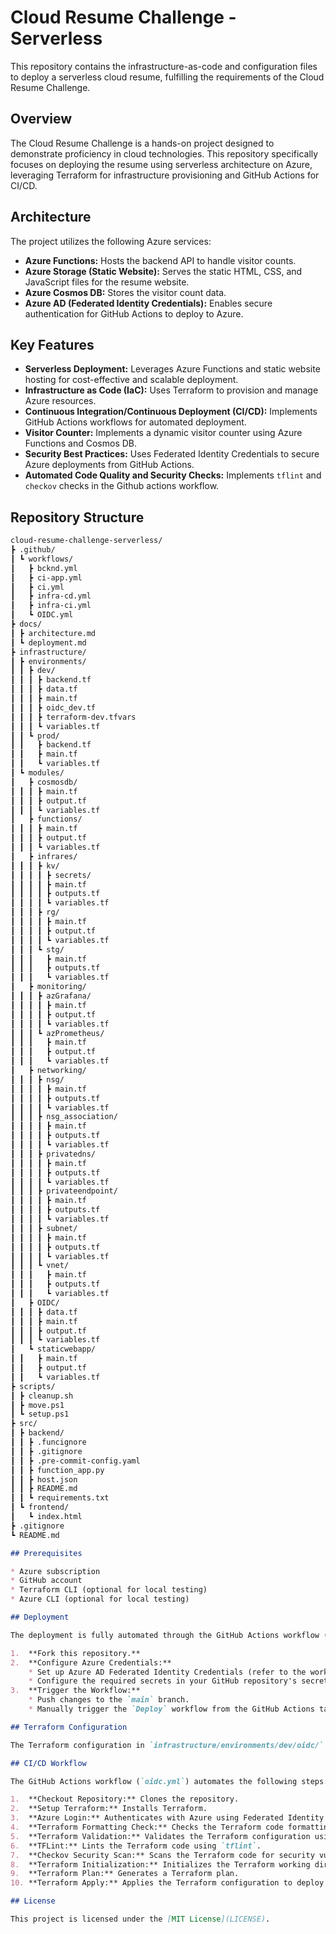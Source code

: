 # Cloud Resume Challenge - Serverless

This repository contains the infrastructure-as-code and configuration files to deploy a serverless cloud resume, fulfilling the requirements of the Cloud Resume Challenge.

## Overview

The Cloud Resume Challenge is a hands-on project designed to demonstrate proficiency in cloud technologies. This repository specifically focuses on deploying the resume using serverless architecture on Azure, leveraging Terraform for infrastructure provisioning and GitHub Actions for CI/CD.

## Architecture

The project utilizes the following Azure services:

* **Azure Functions:** Hosts the backend API to handle visitor counts.
* **Azure Storage (Static Website):** Serves the static HTML, CSS, and JavaScript files for the resume website.
* **Azure Cosmos DB:** Stores the visitor count data.
* **Azure AD (Federated Identity Credentials):** Enables secure authentication for GitHub Actions to deploy to Azure.

## Key Features

* **Serverless Deployment:** Leverages Azure Functions and static website hosting for cost-effective and scalable deployment.
* **Infrastructure as Code (IaC):** Uses Terraform to provision and manage Azure resources.
* **Continuous Integration/Continuous Deployment (CI/CD):** Implements GitHub Actions workflows for automated deployment.
* **Visitor Counter:** Implements a dynamic visitor counter using Azure Functions and Cosmos DB.
* **Security Best Practices:** Uses Federated Identity Credentials to secure Azure deployments from GitHub Actions.
* **Automated Code Quality and Security Checks:** Implements `tflint` and `checkov` checks in the Github actions workflow.

## Repository Structure

```markdown
cloud-resume-challenge-serverless/
┣ .github/
┃ ┗ workflows/
┃   ┣ bcknd.yml
┃   ┣ ci-app.yml
┃   ┣ ci.yml
┃   ┣ infra-cd.yml
┃   ┣ infra-ci.yml
┃   ┗ OIDC.yml
┣ docs/
┃ ┣ architecture.md
┃ ┗ deployment.md
┣ infrastructure/
┃ ┣ environments/
┃ ┃ ┣ dev/
┃ ┃ ┃ ┣ backend.tf
┃ ┃ ┃ ┣ data.tf
┃ ┃ ┃ ┣ main.tf
┃ ┃ ┃ ┣ oidc_dev.tf
┃ ┃ ┃ ┣ terraform-dev.tfvars
┃ ┃ ┃ ┗ variables.tf
┃ ┃ ┗ prod/
┃ ┃   ┣ backend.tf
┃ ┃   ┣ main.tf
┃ ┃   ┗ variables.tf
┃ ┗ modules/
┃   ┣ cosmosdb/
┃ ┃ ┃ ┣ main.tf
┃ ┃ ┃ ┣ output.tf
┃ ┃ ┃ ┗ variables.tf
┃   ┣ functions/
┃ ┃ ┃ ┣ main.tf
┃ ┃ ┃ ┣ output.tf
┃ ┃ ┃ ┗ variables.tf
┃   ┣ infrares/
┃ ┃ ┃ ┣ kv/
┃ ┃ ┃ ┃ ┣ secrets/
┃ ┃ ┃ ┃ ┣ main.tf
┃ ┃ ┃ ┃ ┣ outputs.tf
┃ ┃ ┃ ┃ ┗ variables.tf
┃ ┃ ┃ ┣ rg/
┃ ┃ ┃ ┃ ┣ main.tf
┃ ┃ ┃ ┃ ┣ output.tf
┃ ┃ ┃ ┃ ┗ variables.tf
┃ ┃ ┃ ┗ stg/
┃ ┃ ┃   ┣ main.tf
┃ ┃ ┃   ┣ outputs.tf
┃ ┃ ┃   ┗ variables.tf
┃   ┣ monitoring/
┃ ┃ ┃ ┣ azGrafana/
┃ ┃ ┃ ┃ ┣ main.tf
┃ ┃ ┃ ┃ ┣ output.tf
┃ ┃ ┃ ┃ ┗ variables.tf
┃ ┃ ┃ ┗ azPrometheus/
┃ ┃ ┃   ┣ main.tf
┃ ┃ ┃   ┣ output.tf
┃ ┃ ┃   ┗ variables.tf
┃   ┣ networking/
┃ ┃ ┃ ┣ nsg/
┃ ┃ ┃ ┃ ┣ main.tf
┃ ┃ ┃ ┃ ┣ outputs.tf
┃ ┃ ┃ ┃ ┗ variables.tf
┃ ┃ ┃ ┣ nsg_association/
┃ ┃ ┃ ┃ ┣ main.tf
┃ ┃ ┃ ┃ ┣ outputs.tf
┃ ┃ ┃ ┃ ┗ variables.tf
┃ ┃ ┃ ┣ privatedns/
┃ ┃ ┃ ┃ ┣ main.tf
┃ ┃ ┃ ┃ ┣ outputs.tf
┃ ┃ ┃ ┃ ┗ variables.tf
┃ ┃ ┃ ┣ privateendpoint/
┃ ┃ ┃ ┃ ┣ main.tf
┃ ┃ ┃ ┃ ┣ outputs.tf
┃ ┃ ┃ ┃ ┗ variables.tf
┃ ┃ ┃ ┣ subnet/
┃ ┃ ┃ ┃ ┣ main.tf
┃ ┃ ┃ ┃ ┣ outputs.tf
┃ ┃ ┃ ┃ ┗ variables.tf
┃ ┃ ┃ ┗ vnet/
┃ ┃ ┃   ┣ main.tf
┃ ┃ ┃   ┣ outputs.tf
┃ ┃ ┃   ┗ variables.tf
┃   ┣ OIDC/
┃ ┃ ┃ ┣ data.tf
┃ ┃ ┃ ┣ main.tf
┃ ┃ ┃ ┣ output.tf
┃ ┃ ┃ ┗ variables.tf
┃   ┗ staticwebapp/
┃ ┃   ┣ main.tf
┃ ┃   ┣ output.tf
┃ ┃   ┗ variables.tf
┣ scripts/
┃ ┣ cleanup.sh
┃ ┣ move.ps1
┃ ┗ setup.ps1
┣ src/
┃ ┣ backend/
┃ ┃ ┣ .funcignore
┃ ┃ ┣ .gitignore
┃ ┃ ┣ .pre-commit-config.yaml
┃ ┃ ┣ function_app.py
┃ ┃ ┣ host.json
┃ ┃ ┣ README.md
┃ ┃ ┗ requirements.txt
┃ ┗ frontend/
┃   ┗ index.html
┣ .gitignore
┗ README.md

## Prerequisites

* Azure subscription
* GitHub account
* Terraform CLI (optional for local testing)
* Azure CLI (optional for local testing)

## Deployment

The deployment is fully automated through the GitHub Actions workflow (`oidc.yml`). To deploy the resume:

1.  **Fork this repository.**
2.  **Configure Azure Credentials:**
    * Set up Azure AD Federated Identity Credentials (refer to the workflow file for required secrets).
    * Configure the required secrets in your GitHub repository's secrets settings.
3.  **Trigger the Workflow:**
    * Push changes to the `main` branch.
    * Manually trigger the `Deploy` workflow from the GitHub Actions tab.

## Terraform Configuration

The Terraform configuration in `infrastructure/environments/dev/oidc/` defines the necessary Azure resources. Ensure you have the correct Azure provider configuration and variables.

## CI/CD Workflow

The GitHub Actions workflow (`oidc.yml`) automates the following steps:

1.  **Checkout Repository:** Clones the repository.
2.  **Setup Terraform:** Installs Terraform.
3.  **Azure Login:** Authenticates with Azure using Federated Identity Credentials.
4.  **Terraform Formatting Check:** Checks the Terraform code formatting using `terraform fmt -check`.
5.  **Terraform Validation:** Validates the Terraform configuration using `terraform validate`.
6.  **TFLint:** Lints the Terraform code using `tflint`.
7.  **Checkov Security Scan:** Scans the Terraform code for security vulnerabilities using `checkov`.
8.  **Terraform Initialization:** Initializes the Terraform working directory.
9.  **Terraform Plan:** Generates a Terraform plan.
10. **Terraform Apply:** Applies the Terraform configuration to deploy the resources.

## License

This project is licensed under the [MIT License](LICENSE).

